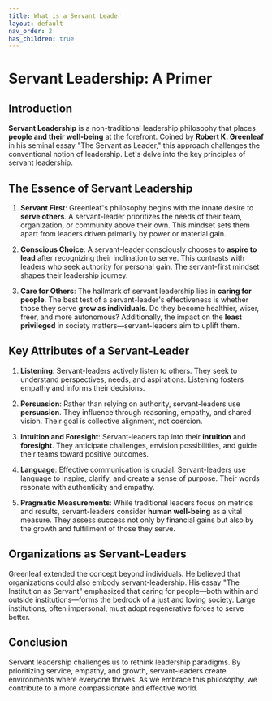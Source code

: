 ```yaml
---
title: What is a Servant Leader
layout: default
nav_order: 2
has_children: true
---
```


# Servant Leadership: A Primer

## Introduction

**Servant Leadership** is a non-traditional leadership philosophy that places **people and their well-being** at the forefront. Coined by **Robert K. Greenleaf** in his seminal essay "The Servant as Leader," this approach challenges the conventional notion of leadership. Let's delve into the key principles of servant leadership.

## The Essence of Servant Leadership

1. **Servant First**: Greenleaf's philosophy begins with the innate desire to **serve others**. A servant-leader prioritizes the needs of their team, organization, or community above their own. This mindset sets them apart from leaders driven primarily by power or material gain.

2. **Conscious Choice**: A servant-leader consciously chooses to **aspire to lead** after recognizing their inclination to serve. This contrasts with leaders who seek authority for personal gain. The servant-first mindset shapes their leadership journey.

3. **Care for Others**: The hallmark of servant leadership lies in **caring for people**. The best test of a servant-leader's effectiveness is whether those they serve **grow as individuals**. Do they become healthier, wiser, freer, and more autonomous? Additionally, the impact on the **least privileged** in society matters—servant-leaders aim to uplift them.

## Key Attributes of a Servant-Leader

1. **Listening**: Servant-leaders actively listen to others. They seek to understand perspectives, needs, and aspirations. Listening fosters empathy and informs their decisions.

2. **Persuasion**: Rather than relying on authority, servant-leaders use **persuasion**. They influence through reasoning, empathy, and shared vision. Their goal is collective alignment, not coercion.

3. **Intuition and Foresight**: Servant-leaders tap into their **intuition** and **foresight**. They anticipate challenges, envision possibilities, and guide their teams toward positive outcomes.

4. **Language**: Effective communication is crucial. Servant-leaders use language to inspire, clarify, and create a sense of purpose. Their words resonate with authenticity and empathy.

5. **Pragmatic Measurements**: While traditional leaders focus on metrics and results, servant-leaders consider **human well-being** as a vital measure. They assess success not only by financial gains but also by the growth and fulfillment of those they serve.

## Organizations as Servant-Leaders

Greenleaf extended the concept beyond individuals. He believed that organizations could also embody servant-leadership. His essay "The Institution as Servant" emphasized that caring for people—both within and outside institutions—forms the bedrock of a just and loving society. Large institutions, often impersonal, must adopt regenerative forces to serve better.

## Conclusion

Servant leadership challenges us to rethink leadership paradigms. By prioritizing service, empathy, and growth, servant-leaders create environments where everyone thrives. As we embrace this philosophy, we contribute to a more compassionate and effective world.

